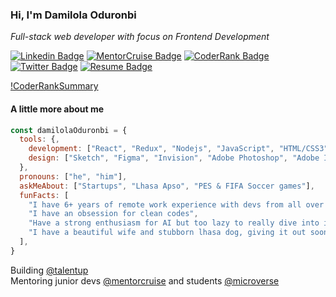 ### Hi, I'm Damilola Oduronbi
*Full-stack web developer with focus on Frontend Development*

[![Linkedin Badge](https://img.shields.io/badge/-LinkedIn-blue)](https://www.linkedin.com/in/doduronbi/)
[![MentorCruise Badge](https://img.shields.io/badge/-MentorCruise-%236C3DFD)](https://mentorcruise.com/mentor/DamilolaOduronbi/)
[![CoderRank Badge](https://img.shields.io/badge/-CodersRank-%234FAEB7)](https://profile.codersrank.io/user/oracleot)
[![Twitter Badge](https://img.shields.io/badge/-Twitter-%2347A1F2)](https://twitter.com/doduronbi)
[![Resume Badge](https://img.shields.io/badge/-Resume-%23333)](https://docs.google.com/document/d/1zhaTDfRFo71sz9bapEFUBQOw2indEVTpr4sLARel0W8/edit#)

[!CoderRankSummary](https://cr-ss-service.azurewebsites.net/api/ScreenShot?widget=summary&username=oracleot&badges=3&show-avatar=true&style=--header-bg-color:%23000)

#### A little more about me

```javascript
const damilolaOduronbi = {
  tools: {,
    development: ["React", "Redux", "Nodejs", "JavaScript", "HTML/CSS3", "Semantic UI", "SASS", "Bootstrap", "Ruby", "Jekyll", "Atom Editor", "Netlify", "Firebase"],
    design: ["Sketch", "Figma", "Invision", "Adobe Photoshop", "Adobe Illustrator"]
  },
  pronouns: ["he", "him"],
  askMeAbout: ["Startups", "Lhasa Apso", "PES & FIFA Soccer games"],
  funFacts: [
    "I have 6+ years of remote work experience with devs from all over the world",
    "I have an obsession for clean codes",
    "Have a strong enthusiasm for AI but too lazy to really dive into it",
    "I have a beautiful wife and stubborn lhasa dog, giving it out soon :-("
  ],
}
```

Building [@talentup](https://github.com/talentup)   
Mentoring junior devs [@mentorcruise](https://mentorcruise.com/) and students [@microverse](https://github.com/microverseinc)
